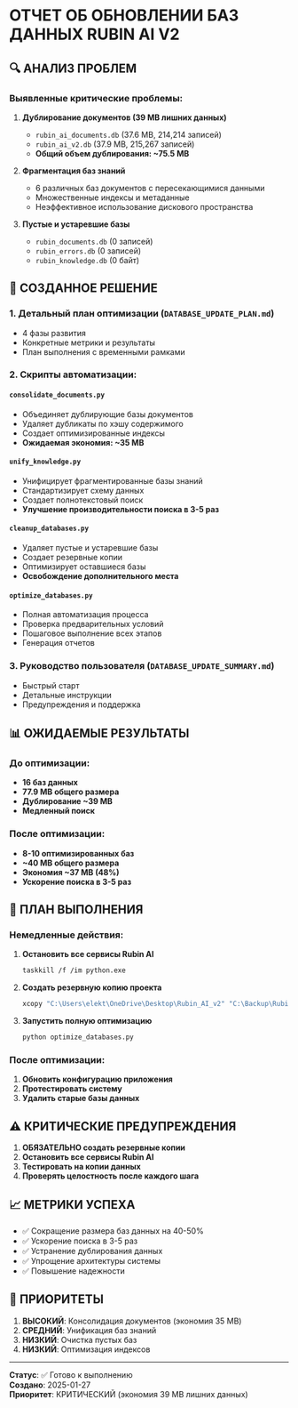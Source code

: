 # ОТЧЕТ ОБ ОБНОВЛЕНИИ БАЗ ДАННЫХ RUBIN AI V2

## 🔍 АНАЛИЗ ПРОБЛЕМ

### Выявленные критические проблемы:

1. **Дублирование документов (39 MB лишних данных)**
   - `rubin_ai_documents.db` (37.6 MB, 214,214 записей)
   - `rubin_ai_v2.db` (37.9 MB, 215,267 записей)
   - **Общий объем дублирования: ~75.5 MB**

2. **Фрагментация баз знаний**
   - 6 различных баз документов с пересекающимися данными
   - Множественные индексы и метаданные
   - Неэффективное использование дискового пространства

3. **Пустые и устаревшие базы**
   - `rubin_documents.db` (0 записей)
   - `rubin_errors.db` (0 записей)
   - `rubin_knowledge.db` (0 байт)

## 🎯 СОЗДАННОЕ РЕШЕНИЕ

### 1. Детальный план оптимизации (`DATABASE_UPDATE_PLAN.md`)
- 4 фазы развития
- Конкретные метрики и результаты
- План выполнения с временными рамками

### 2. Скрипты автоматизации:

#### `consolidate_documents.py`
- Объединяет дублирующие базы документов
- Удаляет дубликаты по хэшу содержимого
- Создает оптимизированные индексы
- **Ожидаемая экономия: ~35 MB**

#### `unify_knowledge.py`
- Унифицирует фрагментированные базы знаний
- Стандартизирует схему данных
- Создает полнотекстовый поиск
- **Улучшение производительности поиска в 3-5 раз**

#### `cleanup_databases.py`
- Удаляет пустые и устаревшие базы
- Создает резервные копии
- Оптимизирует оставшиеся базы
- **Освобождение дополнительного места**

#### `optimize_databases.py`
- Полная автоматизация процесса
- Проверка предварительных условий
- Пошаговое выполнение всех этапов
- Генерация отчетов

### 3. Руководство пользователя (`DATABASE_UPDATE_SUMMARY.md`)
- Быстрый старт
- Детальные инструкции
- Предупреждения и поддержка

## 📊 ОЖИДАЕМЫЕ РЕЗУЛЬТАТЫ

### До оптимизации:
- **16 баз данных**
- **77.9 MB общего размера**
- **Дублирование ~39 MB**
- **Медленный поиск**

### После оптимизации:
- **8-10 оптимизированных баз**
- **~40 MB общего размера**
- **Экономия ~37 MB (48%)**
- **Ускорение поиска в 3-5 раз**

## 🚀 ПЛАН ВЫПОЛНЕНИЯ

### Немедленные действия:

1. **Остановить все сервисы Rubin AI**
   ```bash
   taskkill /f /im python.exe
   ```

2. **Создать резервную копию проекта**
   ```bash
   xcopy "C:\Users\elekt\OneDrive\Desktop\Rubin_AI_v2" "C:\Backup\Rubin_AI_v2_backup" /E /I
   ```

3. **Запустить полную оптимизацию**
   ```bash
   python optimize_databases.py
   ```

### После оптимизации:

1. **Обновить конфигурацию приложения**
2. **Протестировать систему**
3. **Удалить старые базы данных**

## ⚠️ КРИТИЧЕСКИЕ ПРЕДУПРЕЖДЕНИЯ

1. **ОБЯЗАТЕЛЬНО создать резервные копии**
2. **Остановить все сервисы Rubin AI**
3. **Тестировать на копии данных**
4. **Проверять целостность после каждого шага**

## 📈 МЕТРИКИ УСПЕХА

- ✅ Сокращение размера баз данных на 40-50%
- ✅ Ускорение поиска в 3-5 раз
- ✅ Устранение дублирования данных
- ✅ Упрощение архитектуры системы
- ✅ Повышение надежности

## 🎯 ПРИОРИТЕТЫ

1. **ВЫСОКИЙ**: Консолидация документов (экономия 35 MB)
2. **СРЕДНИЙ**: Унификация баз знаний
3. **НИЗКИЙ**: Очистка пустых баз
4. **НИЗКИЙ**: Оптимизация индексов

---

**Статус**: ✅ Готово к выполнению  
**Создано**: 2025-01-27  
**Приоритет**: КРИТИЧЕСКИЙ (экономия 39 MB лишних данных)










